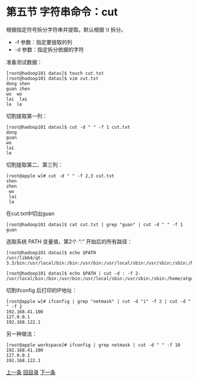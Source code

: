 # 第五节 字符串命令：cut

根据指定符号拆分字符串并提取。默认根据 \t 拆分。

- -f 参数：指定要提取的列
- -d 参数：指定拆分依据的字符

准备测试数据：

```shell
[root@hadoop101 datas]$ touch cut.txt
[root@hadoop101 datas]$ vim cut.txt
dong shen
guan zhen
wo  wo
lai  lai
le  le
```

切割提取第一列：

```shell
[root@hadoop101 datas]$ cut -d " " -f 1 cut.txt 
dong
guan
wo
lai
le
```

切割提取第二、第三列：

```shell
[root@apple w]# cut -d " " -f 2,3 cut.txt 
shen
zhen
 wo
 lai
 la
```

在cut.txt中切出guan

```shell
[root@hadoop101 datas]$ cat cut.txt | grep "guan" | cut -d " " -f 1
guan
```

选取系统 PATH 变量值，第2个 “:” 开始后的所有路径：

```shell
[root@hadoop101 datas]$ echo $PATH
/usr/lib64/qt-3.3/bin:/usr/local/bin:/bin:/usr/bin:/usr/local/sbin:/usr/sbin:/sbin:/home/atguigu/bin

[root@hadoop101 datas]$ echo $PATH | cut -d : -f 2-
/usr/local/bin:/bin:/usr/bin:/usr/local/sbin:/usr/sbin:/sbin:/home/atguigu/bin
```

切割ifconfig 后打印的IP地址：

```shell
[root@apple w]# ifconfig | grep "netmask" | cut -d "i" -f 2 | cut -d " " -f 2
192.168.41.100
127.0.0.1
192.168.122.1
```

另一种做法：

```shell
[root@apple workspace]# ifconfig | grep netmask | cut -d " " -f 10
192.168.41.100
127.0.0.1
192.168.122.1
```

[上一条](verse05-03-dirname.html) [回目录](verse05-00-index.html) [下一条](verse05-05-awk.html)